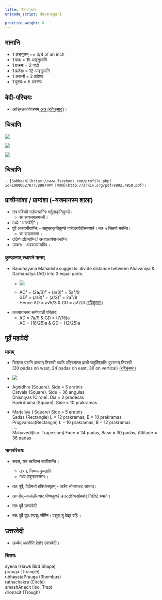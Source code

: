 ```yaml
---
title: श्रौतयागशाला
unicode_script: devanagari

practice_weight: 0
---
```


  

## मानानि

- 1 अङ्गुलम् ~= 3/4 of an inch
- 1 पादः = 15 अङ्गुलानि
- 1 प्रक्रमः = 2 पादौ
- 1 प्रादेशः = 12 अङ्गुलानि
- 1 अरत्नी = 2 प्रादेशाः
- 1 पुरुषः = 5 अरत्न्यः

  

## वेदी-परिचयः
- आङ्ग्लिकविवरणम् [अत्र (रविकुमारः)](https://twitter.com/ravikumarg14/status/956493101526208512)।  

## चित्राणि

[![](../../../images/shrauta-yAga/vedI/soma-yAga-vinyAsa-sa.png)](../../../images/shrauta-yAga/vedI/soma-yAga-vinyAsa-sa.png)

[![](../../../images/shrauta-yAga/vedI/soma-yAga-vinyAsa-en-1.png)](../../../images/shrauta-yAga/vedI/soma-yAga-vinyAsa-en-1.png)

[![](../../../images/shrauta-yAga/vedI/soma-yAga-vinyAsa-en-2.png)](../../../images/shrauta-yAga/vedI/soma-yAga-vinyAsa-en-2.png)

## चित्राणि
    - [Subhash](https://www.facebook.com/profile.php?id=100006278775898)अस्य [पत्रात्](http://arxiv.org/pdf/0902.4850.pdf)।
  

    
## प्राचीनवंशा / प्राग्वंशा (-यजमानस्य शाला)
- तत्र पश्चिमे गार्हपत्याग्निः वर्तुलाकृतिकुण्डे।
    - सा सयजमानपत्नी।
- मध्ये "अन्तर्वेदी"।
- पूर्वे आहवनीयाग्निः \- चतुष्काकृतिकुण्डे गार्हपत्यवेदीसमगात्रे। तत्र ५ चितयो भवन्ति।
    - सा सयजमाना।
- दक्षिणे दक्षिणाग्निः/ अनवाहार्यपाचनाग्निः
- उत्करः \- अवकरपात्रमिव।

### कुण्डानाम् स्थापने मानम्
-  Baudhayana Maharishi suggests: divide distance between Ahavaniya & Garhapatya (AG) into 3 equal parts.
    - [![](https://i.imgur.com/ZJmN8QH.jpg)](https://i.imgur.com/ZJmN8QH.jpg)
        
    - AD² = (2a/3)² + (a/3)² = 5a²/9  
        GD² = (a/3)² + (a/3)² = 2a²/9  
        Hence AD = a√5/3 & GD = a√2/3 [(रविकुमारः)](https://twitter.com/ravikumarg14/status/956493101526208512)
- कात्यायनस्य समीपवर्ती परिहारः
    - AD = 7a/9 & GD = (7/18)a  
        AD = (18/25)a & GD = (12/25)a  
                
## पूर्वे महावेदी
### मानम्
- त्रिम्̇शत् पदानि पश्चात् तिरश्ची भवति षट्त्रिम्̇शत् प्राची चतुर्विम्̇शतिः पुरस्तात् तिरश्ची  
    (30 padas on west, 24 padas on east, 36 on vertical) [(रविकुमारः)](https://twitter.com/ravikumarg14/status/956493101526208512)
- [![](https://pbs.twimg.com/media/DUX5bRxUQAAeelq.jpg)](https://pbs.twimg.com/media/DUX5bRxUQAAeelq.jpg)
    
- Agnidhra (Square).            Side = 5 aratnis  
    Catvala (Square).              Side = 36 angulas  
    Dhisniyas (Circle).             Dia = 2 pradesas  
    Havirdhana (Square).        Side = 10 prakramas
- Marjaliya ( Square)               Side = 5 aratnis  
    Sadas (Rectangle)               L = 12 prakramas, B = 10 prakramas  
    Pragvamsa(Rectangle)        L = 16 prakramas, B = 12 prakramas  
    ....  
    Mahavedi(Iso. Trapezium)   Face = 24 padas, Base = 30 padas, Altitude = 36 padas  
              
            
### भागपरिचयः
- सदस्, यत्र ऋत्विज उपविशन्ति।  
    - तत्र ६ धिष्ण्य-कुण्डानि
    - मध्य उदुम्बरस्तम्भः।  

- ततः पूर्वे, वेदीमध्ये हविर्धानगृहम् \- अत्रैव सोमशकट आयात्।
- आग्नीधृ-मार्जालीययोर् धीष्णकुण्डे उत्तरदक्षिणसीमयोर् निर्दिष्टे स्थाने।  
- ततः पूर्वे उत्तरवेदी
- ततः पूर्वे यूपः सपशुः सीम्नि। पशुस् तु वेद्या बहिः।

## उत्तरवेदी
- ऊर्ध्वम् अस्तीति हेतोर् उत्तरवेदी।

### चितयः
syena (Hawk Bird Shape)  
prauga (Triangle)  
ubhayataPrauga (Rhombus)  
rathachakra (Circle)  
smashAnacit (Iso. Trap)  
dronacit (Trough)  
                
